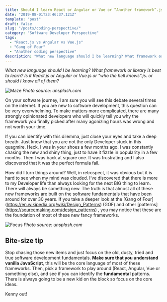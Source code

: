 ```yaml
---
title: Should I learn React or Angular or Vue or “Another framework”.js
date: "2019-08-01T23:46:37.121Z"
template: "post"
draft: false
slug: "/posts/coding-perspective/"
category: "Software Developer Perspective"
tags:
  - "React.js vs Angular vs Vue.js"
  - "Gang of Four"
  - "Another coding perspective"
description: "What new language should I be learning? What framework or library is best to learn? Is it React.js or Angular or Vue.js or should I know all of them?" 
---
```


*What new language should I be learning? What framework or library is best to learn? Is it React.js or Angular or Vue.js or "who the hell knows”.js. or should I know all of them?*

![Maze](/media/maze.jpg)
*Photo source: unsplash.com*

On your software journey, I am sure you will see this debate several times on the internet. If you are new to software development, this question can be very overwhelming. To make matters more complicated, there are many strongly opinionated developers who will quickly tell you why the framework you finally picked after many agonizing hours was wrong and not worth your time.  

If you can identify with this dilemma, just close your eyes and take a deep breath. Just know that you are not the only Developer stuck in this quagmire. Heck, I was in your shoes a few months ago. I was constantly chasing the new and shiny thing, just to have it fizzle in popularity in a few months. Then I was back at square one. It was frustrating and I also discovered that it was the perfect formula fail.

How did I turn things around? Well, in retrospect, it was obvious but it is hard to see when my mind was clouded.  I’ve discovered that there is more to my Developer life than always looking for the next BIG thing to learn. There will always be something new. The truth is that almost all of these new frameworks are built on the software fundamentals that have been around for over 30 years. If you take a deeper look at the [Gang of Four] (https://en.wikipedia.org/wiki/Design_Patterns) (GOF) and other [patterns] (https://sourcemaking.com/design_patterns) , you may notice that these are the foundation of most of these new fancy frameworks.

![Focus](/media/focus.jpg)
*Photo source: unsplash.com*

## Bite-size tip
Stop chasing those new items and just focus on the old, dusty, tried and true software development fundamentals. **Make sure that you understand vanilla JavaScript**, this will be the core language of most of these frameworks. Then, pick a framework to play around (React, Angular, Vue or something else), and see if you can identify the **fundamental** patterns. There is always going to be a new kid on the block so focus on the core ideas. 

Kenny out!